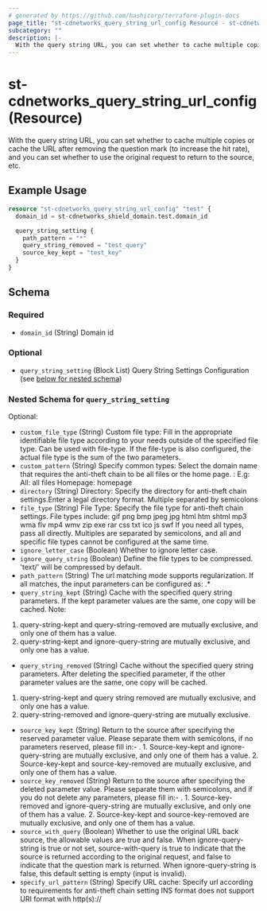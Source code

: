 ```yaml
---
# generated by https://github.com/hashicorp/terraform-plugin-docs
page_title: "st-cdnetworks_query_string_url_config Resource - st-cdnetworks"
subcategory: ""
description: |-
  With the query string URL, you can set whether to cache multiple copies or cache the URL after removing the question mark (to increase the hit rate), and you can set whether to use the original request to return to the source, etc.
---
```


# st-cdnetworks_query_string_url_config (Resource)

With the query string URL, you can set whether to cache multiple copies or cache the URL after removing the question mark (to increase the hit rate), and you can set whether to use the original request to return to the source, etc.

## Example Usage

```terraform
resource "st-cdnetworks_query_string_url_config" "test" {
  domain_id = st-cdnetworks_shield_domain.test.domain_id

  query_string_setting {
    path_pattern = "*"
    query_string_removed = "test_query"
    source_key_kept = "test_key"
  }
}
```

<!-- schema generated by tfplugindocs -->
## Schema

### Required

- `domain_id` (String) Domain id

### Optional

- `query_string_setting` (Block List) Query String Settings Configuration (see [below for nested schema](#nestedblock--query_string_setting))

<a id="nestedblock--query_string_setting"></a>
### Nested Schema for `query_string_setting`

Optional:

- `custom_file_type` (String) Custom file type: Fill in the appropriate identifiable file type according to your needs outside of the specified file type. Can be used with file-type. If the file-type is also configured, the actual file type is the sum of the two parameters.
- `custom_pattern` (String) Specify common types: Select the domain name that requires the anti-theft chain to be all files or the home page. :
                                E.g:
                                All: all files
                                Homepage: homepage
- `directory` (String) Directory: Specify the directory for anti-theft chain settings.Enter a legal directory format. Multiple separated by semicolons
- `file_type` (String) File Type: Specify the file type for anti-theft chain settings.
    File types include: gif png bmp jpeg jpg html htm shtml mp3 wma flv mp4 wmv zip exe rar css txt ico js swf
    If you need all types, pass all directly. Multiples are separated by semicolons, and all and specific file types cannot be configured at the same time.
- `ignore_letter_case` (Boolean) Whether to ignore letter case.
- `ignore_query_string` (Boolean) Define the file types to be compressed. 'text/' will be compressed by default.
- `path_pattern` (String) The url matching mode supports regularization. If all matches, the input parameters can be configured as: .*
- `query_string_kept` (String) Cache with the specified query string parameters. If the kept parameter values are the same, one copy will be cached.
Note:
1. query-string-kept and query-string-removed are mutually exclusive, and only one of them has a value.
2. query-string-kept and ignore-query-string are mutually exclusive, and only one has a value.
- `query_string_removed` (String) Cache without the specified query string parameters. After deleting the specified parameter, if the other parameter values are the same, one copy will be cached.
1. query-string-kept and query string removed are mutually exclusive, and only one has a value.
2. query-string-removed and ignore-query-string are mutually exclusive.
- `source_key_kept` (String) Return to the source after specifying the reserved parameter value. Please separate them with semicolons, if no parameters reserved, please fill in:- . 1. Source-key-kept and ignore-query-string are mutually exclusive, and only one of them has a value. 2. Source-key-kept and source-key-removed are mutually exclusive, and only one of them has a value.
- `source_key_removed` (String) Return to the source after specifying the deleted parameter value. Please separate them with semicolons, and if you do not delete any parameters, please fill in:- . 1. Source-key-removed and ignore-query-string are mutually exclusive, and only one of them has a value. 2. Source-key-kept and source-key-removed are mutually exclusive, and only one of them has a value.
- `source_with_query` (Boolean) Whether to use the original URL back source, the allowable values are true and false.
When ignore-query-string is true or not set, source-with-query is true to indicate that the source is returned according to the original request, and false to indicate that the question mark is returned.
When ignore-query-string is false, this default setting is empty (input is invalid).
- `specify_url_pattern` (String) Specify URL cache: Specify url according to requirements for anti-theft chain setting
    INS format does not support URI format with http(s)://
